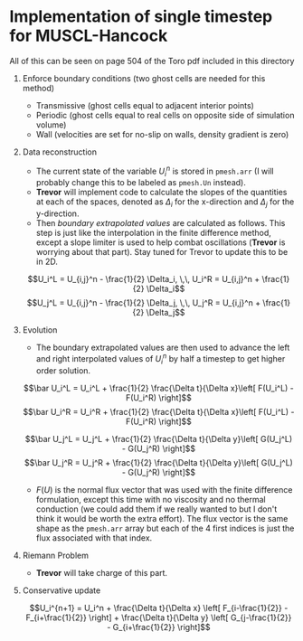 # Implementation of single timestep for MUSCL-Hancock

All of this can be seen on page 504 of the Toro pdf included in this directory

1. Enforce boundary conditions (two ghost cells are needed for this method)
    - Transmissive (ghost cells equal to adjacent interior points)
    - Periodic (ghost cells equal to real cells on opposite side of simulation volume)
    - Wall (velocities are set for no-slip on walls, density gradient is zero)

2. Data reconstruction
    - The current state of the variable $U_i^n$ is stored in `pmesh.arr` (I will probably change this to be labeled as `pmesh.Un` instead).
    - **Trevor** will implement code to calculate the slopes of the quantities at each of the spaces, denoted as $\Delta_i$ for the x-direction and $\Delta_j$ for the y-direction.
    - Then *boundary extrapolated values* are calculated as follows. This step is just like the interpolation in the finite difference method, except a slope limiter is used to help combat oscillations (**Trevor** is worrying about that part). Stay tuned for Trevor to update this to be in 2D.

    $$U_i^L = U_{i,j}^n - \frac{1}{2} \Delta_i, \,\, U_i^R = U_{i,j}^n + \frac{1}{2} \Delta_i$$
    $$U_j^L = U_{i,j}^n - \frac{1}{2} \Delta_j, \,\, U_j^R = U_{i,j}^n + \frac{1}{2} \Delta_j$$

3. Evolution
    - The boundary extrapolated values are then used to advance the left and right interpolated values of $U_i^n$ by half a timestep to get higher order solution.

    $$\bar U_i^L = U_i^L + \frac{1}{2} \frac{\Delta t}{\Delta x}\left[ F(U_i^L) - F(U_i^R) \right]$$
    $$\bar U_i^R = U_i^R + \frac{1}{2} \frac{\Delta t}{\Delta x}\left[ F(U_i^L) - F(U_i^R) \right]$$

    $$\bar U_j^L = U_j^L + \frac{1}{2} \frac{\Delta t}{\Delta y}\left[ G(U_j^L) - G(U_j^R) \right]$$
    $$\bar U_j^R = U_j^R + \frac{1}{2} \frac{\Delta t}{\Delta y}\left[ G(U_j^L) - G(U_j^R) \right]$$

    - $F(U)$ is the normal flux vector that was used with the finite difference formulation, except this time with no viscosity and no thermal conduction (we could add them if we really wanted to but I don't think it would be worth the extra effort). The flux vector is the same shape as the `pmesh.arr` array but each of the 4 first indices is just the flux associated with that index.

4. Riemann Problem
    - **Trevor** will take charge of this part.

5. Conservative update

    $$U_i^{n+1} = U_i^n + \frac{\Delta t}{\Delta x} \left[ F_{i-\frac{1}{2}} - F_{i+\frac{1}{2}} \right] + \frac{\Delta t}{\Delta y} \left[ G_{j-\frac{1}{2}} - G_{i+\frac{1}{2}} \right]$$
